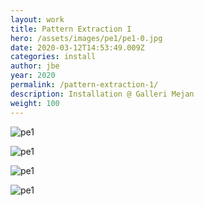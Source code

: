 ```yaml
---
layout: work
title: Pattern Extraction I
hero: /assets/images/pe1/pe1-0.jpg
date: 2020-03-12T14:53:49.009Z
categories: install
author: jbe
year: 2020
permalink: /pattern-extraction-1/
description: Installation @ Galleri Mejan
weight: 100
---
```


![pe1](/assets/images/pe1/pe1-4.jpg "pe1")

![pe1](/assets/images/pe1/pe1-1.jpg "pe1")

![pe1](/assets/images/pe1/pe1-3.jpg "pe1")

![pe1](/assets/images/pe1/pe1-2.jpg "pe1")





